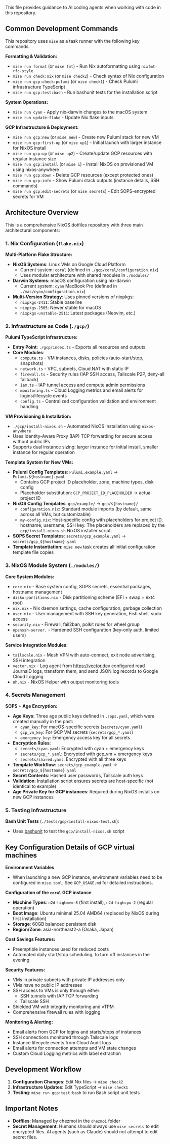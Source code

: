 This file provides guidance to AI coding agents when working with code in this repository.

## Common Development Commands

This repository uses `mise` as a task runner with the following key commands:

**Formatting & Validation:**
- `mise run format` (or `mise fmt`) - Run Nix autoformatting using `nixfmt-rfc-style`
- `mise run check:nix` (or `mise check2`) - Check syntax of Nix configuration
- `mise run gcp:check:pulumi` (or `mise check1`) - Check Pulumi infrastructure TypeScript
- `mise run gcp:test:bash` - Run bashunit tests for the installation script

**System Operations:**
- `mise run cyan` - Apply nix-darwin changes to the macOS system
- `mise run update-flake` - Update Nix flake inputs

**GCP Infrastructure & Deployment:**

- `mise run gcp:new` (or `mise new`) - Create new Pulumi stack for new VM
- `mise run gcp:first-up` (or `mise up1`) - Initial launch with larger instance for NixOS install
- `mise run gcp:up` (or `mise up2`) - Create/update GCP resources with regular instance size
- `mise run gcp:install` (or `mise i`) - Install NixOS on provisioned VM using nixos-anywhere
- `mise run gcp:down` - Delete GCP resources (except protected ones)
- `mise run gcp:info` - Show Pulumi stack outputs (instance details, SSH commands)
- `mise run gcp:edit-secrets` (or `mise secrets`) - Edit SOPS-encrypted secrets for VM

## Architecture Overview

This is a comprehensive NixOS dotfiles repository with three main architectural components:

### 1. Nix Configuration (`flake.nix`)

**Multi-Platform Flake Structure:**
- **NixOS Systems**: Linux VMs on Google Cloud Platform
  - Current system: `coral` (defined in `./gcp/coral/configuration.nix`)
  - Uses modular architecture with shared modules in `./modules/`
- **Darwin Systems**: macOS configuration using nix-darwin
  - Current system: `cyan` MacBook Pro (defined in `./mac/cyan/configuration.nix`)
- **Multi-Version Strategy**: Uses pinned versions of nixpkgs:
  - `nixpkgs-2411`: Stable baseline
  - `nixpkgs-2505`: Newer stable for macOS
  - `nixpkgs-unstable-2511`: Latest packages (Neovim, etc.)

### 2. Infrastructure as Code (`./gcp/`)

**Pulumi TypeScript Infrastructure:**
- **Entry Point**: `./gcp/index.ts` - Exports all resources and outputs
- **Core Modules**:
  - `compute.ts` - VM instances, disks, policies (auto-start/stop, snapshots)
  - `network.ts` - VPC, subnets, Cloud NAT with static IP
  - `firewall.ts` - Security rules (IAP SSH access, Tailscale P2P, deny-all fallback)
  - `iam.ts` - IAP tunnel access and compute admin permissions
  - `monitoring.ts` - Cloud Logging metrics and email alerts for logins/lifecycle events
  - `config.ts` - Centralized configuration validation and environment handling

**VM Provisioning & Installation:**
- `./gcp/install-nixos.sh` - Automated NixOS installation using `nixos-anywhere`
- Uses Identity-Aware Proxy (IAP) TCP forwarding for secure access without public IPs
- Supports dual instance sizing: larger instance for initial install, smaller instance for regular operation

**Template System for New VMs:**
- **Pulumi Config Templates**: `Pulumi.example.yaml` → `Pulumi.${hostname}.yaml`
  - Contains GCP project ID placeholder, zone, machine types, disk config
  - Placeholder substitution: `GCP_PROJECT_ID_PLACEHOLDER` → actual project ID
- **NixOS Config Templates**: `gcp/example/` → `gcp/${hostname}/`
  - `configuration.nix`: Standard module imports (by default, same across all VMs, but customizable)
  - `my-config.nix`: Host-specific config with placeholders for project ID, hostname, username, SSH key. The placeholders are replaced by the `gcp/install-nixos.sh` NixOS installer script.
- **SOPS Secret Templates**: `secrets/gcp_example.yaml` → `secrets/gcp_${hostname}.yaml`
- **Template Instantiation**: `mise new` task creates all initial configuration template file copies

### 3. NixOS Module System (`./modules/`)

**Core System Modules:**
- `core.nix` - Base system config, SOPS secrets, essential packages, hostname management
- `disko-partitions.nix` - Disk partitioning scheme (EFI + swap + ext4 root)
- `nix.nix` - Nix daemon settings, cache configuration, garbage collection
- `user.nix` - User management with SSH key generation, Fish shell, sudo access
- `security.nix` - Firewall, fail2ban, polkit rules for wheel group
- `openssh-server.` - Hardened SSH configuration (key-only auth, limited users)

**Service Integration Modules:**
- `tailscale.nix` - Mesh VPN with auto-connect, exit node advertising, SSH integration
- `vector.nix` - Log agent from https://vector.dev configured read JournalD logs, transform them, and send JSON log records to Google Cloud Logging
- `nh.nix` - NixOS Helper with output monitoring tools

### 4. Secrets Management

**SOPS + Age Encryption:**
- **Age Keys**: Three age public keys defined in `.sops.yaml`, which were created manually in the past:
  - `cyan_key`: For macOS-specific secrets (`secrets/cyan.yaml`)
  - `gcp_vm_key`: For GCP VM secrets (`secrets/gcp_*.yaml`)
  - `emergency_key`: Emergency access key for all secrets
- **Encryption Rules**:
  - `secrets/cyan.yaml`: Encrypted with cyan + emergency keys
  - `secrets/gcp_*.yaml`: Encrypted with gcp_vm + emergency keys
  - `secrets/shared.yaml`: Encrypted with all three keys
- **Template Workflow**: `secrets/gcp_example.yaml` → `secrets/gcp_${hostname}.yaml`
- **Secret Contents**: Hashed user passwords, Tailscale auth keys
- **Validation**: Installation script ensures secrets are host-specific (not identical to example)
- **Age Private Key for GCP instances**: Required during NixOS installs on new GCP instances

### 5. Testing Infrastructure

**Bash Unit Tests** (`./tests/gcp/install-nixos-test.sh`):
- Uses [bashunit](https://bashunit.typeddevs.com) to test the `gcp/install-nixos.sh` script

## Key Configuration Details of GCP virtual machines

**Environment Variables**
- When launching a new GCP instance, environment variables need to be configured in `mise.toml`. See `GCP_USAGE.md` for detailed instructions.

**Configuration of the `coral` GCP instance**
- **Machine Types**: `n2d-highmem-8` (first install), `n2d-highcpu-2` (regular operation)
- **Boot Image**: Ubuntu minimal 25.04 AMD64 (replaced by NixOS during first installation)
- **Storage**: 60GB balanced persistent disk
- **Region/Zone**: asia-northeast2-a (Osaka, Japan)

**Cost Savings Features:**
- Preemptible instances used for reduced costs
- Automated daily start/stop scheduling, to turn off instances in the evening

**Security Features:**
- VMs in private subnets with private IP addresses only
- VMs have no public IP addresses
- SSH access to VMs is only through either:
    - SSH tunnels with IAP TCP forwarding
    - Tailscale SSH
- Shielded VM with integrity monitoring and vTPM
- Comprehensive firewall rules with logging

**Monitoring & Alerting:**
- Email alerts from GCP for logins and starts/stops of instances
- SSH connections monitored through Tailscale logs
- Instance lifecycle events from Cloud Audit logs
- Email alerts for connection attempts and VM state changes
- Custom Cloud Logging metrics with label extraction

## Development Workflow

1. **Configuration Changes**: Edit Nix files → `mise check2`
2. **Infrastructure Updates**: Edit TypeScript → `mise check1`
3. **Testing**: `mise run gcp:test:bash` to run Bash script unit tests

## Important Notes

- **Dotfiles**: Managed by chezmoi in the `chezmoi` folder
- **Secret Management**: Humans should always use `mise secrets` to edit encrypted files. AI agents (such as Claude) should not attempt to edit secret files.

